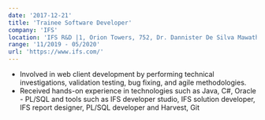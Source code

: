 ```yaml
---
date: '2017-12-21'
title: 'Trainee Software Developer'
company: 'IFS'
location: 'IFS R&D |1, Orion Towers, 752, Dr. Dannister De Silva Mawatha, Colombo 9'
range: '11/2019 - 05/2020'
url: 'https://www.ifs.com/'
---
```


- Involved in web client development by performing technical investigations, validation testing, bug fixing, and agile methodologies.
- Received hands-on experience in technologies such as Java, C#, Oracle - PL/SQL and tools such as IFS developer studio, IFS solution developer, IFS report designer, PL/SQL developer and Harvest, Git

